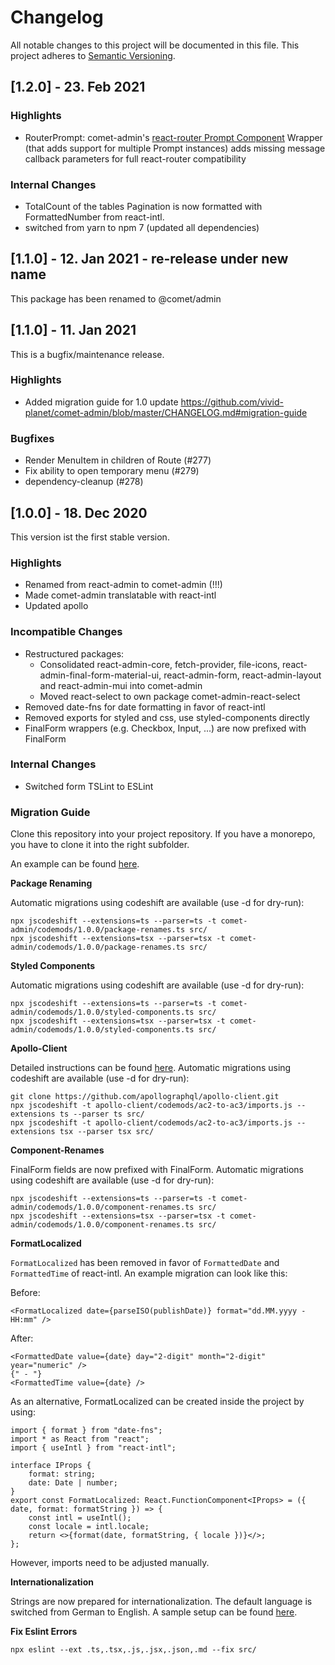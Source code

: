 # Changelog

All notable changes to this project will be documented in this file. This project adheres to [Semantic Versioning](https://semver.org/spec/v2.0.0.html).

## [1.2.0] - 23. Feb 2021

### Highlights

-   RouterPrompt: comet-admin's [react-router Prompt Component](https://reactrouter.com/core/api/Prompt) Wrapper (that adds support for multiple Prompt instances) adds missing message callback parameters for full react-router compatibility

### Internal Changes

-   TotalCount of the tables Pagination is now formatted with FormattedNumber from react-intl.
-   switched from yarn to npm 7 (updated all dependencies)

## [1.1.0] - 12. Jan 2021 - re-release under new name

This package has been renamed to @comet/admin

## [1.1.0] - 11. Jan 2021

This is a bugfix/maintenance release.

### Highlights

-   Added migration guide for 1.0 update https://github.com/vivid-planet/comet-admin/blob/master/CHANGELOG.md#migration-guide

### Bugfixes

-   Render MenuItem in children of Route (#277)
-   Fix ability to open temporary menu (#279)
-   dependency-cleanup (#278)

## [1.0.0] - 18. Dec 2020

This version ist the first stable version.

### Highlights

-   Renamed from react-admin to comet-admin (!!!)
-   Made comet-admin translatable with react-intl
-   Updated apollo

### Incompatible Changes

-   Restructured packages:
    -   Consolidated react-admin-core, fetch-provider, file-icons, react-admin-final-form-material-ui, react-admin-form, react-admin-layout and react-admin-mui into comet-admin
    -   Moved react-select to own package comet-admin-react-select
-   Removed date-fns for date formatting in favor of react-intl
-   Removed exports for styled and css, use styled-components directly
-   FinalForm wrappers (e.g. Checkbox, Input, ...) are now prefixed with FinalForm

### Internal Changes

-   Switched form TSLint to ESLint

### Migration Guide

Clone this repository into your project repository. If you have a monorepo, you have to clone it into the right subfolder.

An example can be found [here](https://github.com/vivid-planet/comet-admin-starter/pull/36).

**Package Renaming**

Automatic migrations using codeshift are available (use -d for dry-run):

```
npx jscodeshift --extensions=ts --parser=ts -t comet-admin/codemods/1.0.0/package-renames.ts src/
npx jscodeshift --extensions=tsx --parser=tsx -t comet-admin/codemods/1.0.0/package-renames.ts src/
```

**Styled Components**

Automatic migrations using codeshift are available (use -d for dry-run):

```
npx jscodeshift --extensions=ts --parser=ts -t comet-admin/codemods/1.0.0/styled-components.ts src/
npx jscodeshift --extensions=tsx --parser=tsx -t comet-admin/codemods/1.0.0/styled-components.ts src/
```

**Apollo-Client**

Detailed instructions can be found [here](https://www.apollographql.com/docs/react/migrating/apollo-client-3-migration). Automatic migrations using codeshift are available (use -d for dry-run):

```
git clone https://github.com/apollographql/apollo-client.git
npx jscodeshift -t apollo-client/codemods/ac2-to-ac3/imports.js --extensions ts --parser ts src/
npx jscodeshift -t apollo-client/codemods/ac2-to-ac3/imports.js --extensions tsx --parser tsx src/
```

**Component-Renames**

FinalForm fields are now prefixed with FinalForm. Automatic migrations using codeshift are available (use -d for dry-run):

```
npx jscodeshift --extensions=ts --parser=ts -t comet-admin/codemods/1.0.0/component-renames.ts src/
npx jscodeshift --extensions=tsx --parser=tsx -t comet-admin/codemods/1.0.0/component-renames.ts src/
```

**FormatLocalized**

`FormatLocalized` has been removed in favor of `FormattedDate` and `FormattedTime` of react-intl. An example migration can look like this:

Before:

```
<FormatLocalized date={parseISO(publishDate)} format="dd.MM.yyyy - HH:mm" />
```

After:

```
<FormattedDate value={date} day="2-digit" month="2-digit" year="numeric" />
{" - "}
<FormattedTime value={date} />
```

As an alternative, FormatLocalized can be created inside the project by using:

```
import { format } from "date-fns";
import * as React from "react";
import { useIntl } from "react-intl";

interface IProps {
    format: string;
    date: Date | number;
}
export const FormatLocalized: React.FunctionComponent<IProps> = ({ date, format: formatString }) => {
    const intl = useIntl();
    const locale = intl.locale;
    return <>{format(date, formatString, { locale })}</>;
};
```

However, imports need to be adjusted manually.

**Internationalization**

Strings are now prepared for internationalization. The default language is switched from German to English. A sample setup can be found [here](https://github.com/vivid-planet/comet-admin-starter/pull/36).

**Fix Eslint Errors**

```
npx eslint --ext .ts,.tsx,.js,.jsx,.json,.md --fix src/
```
